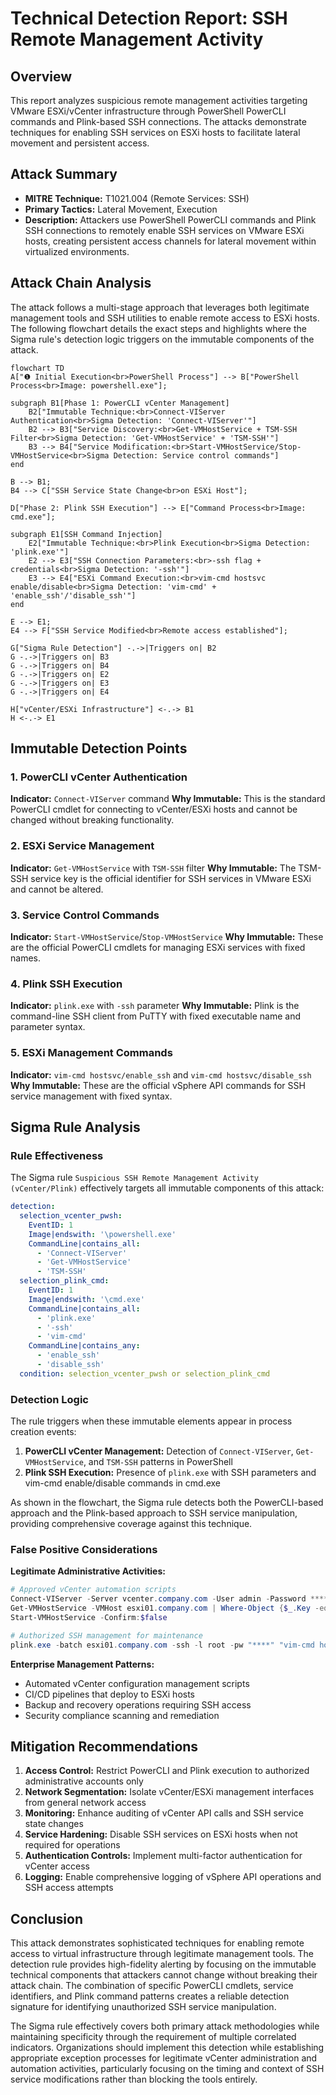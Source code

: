 # Technical Detection Report: SSH Remote Management Activity

## Overview

This report analyzes suspicious remote management activities targeting VMware ESXi/vCenter infrastructure through PowerShell PowerCLI commands and Plink-based SSH connections. The attacks demonstrate techniques for enabling SSH services on ESXi hosts to facilitate lateral movement and persistent access.

## Attack Summary

- **MITRE Technique:** T1021.004 (Remote Services: SSH)
- **Primary Tactics:** Lateral Movement, Execution
- **Description:** Attackers use PowerShell PowerCLI commands and Plink SSH connections to remotely enable SSH services on VMware ESXi hosts, creating persistent access channels for lateral movement within virtualized environments.

## Attack Chain Analysis

The attack follows a multi-stage approach that leverages both legitimate management tools and SSH utilities to enable remote access to ESXi hosts. The following flowchart details the exact steps and highlights where the Sigma rule's detection logic triggers on the immutable components of the attack.

```mermaid
flowchart TD
A["❶ Initial Execution<br>PowerShell Process"] --> B["PowerShell Process<br>Image: powershell.exe"];

subgraph B1[Phase 1: PowerCLI vCenter Management]
    B2["Immutable Technique:<br>Connect-VIServer Authentication<br>Sigma Detection: 'Connect-VIServer'"]
    B2 --> B3["Service Discovery:<br>Get-VMHostService + TSM-SSH Filter<br>Sigma Detection: 'Get-VMHostService' + 'TSM-SSH'"]
    B3 --> B4["Service Modification:<br>Start-VMHostService/Stop-VMHostService<br>Sigma Detection: Service control commands"]
end

B --> B1;
B4 --> C["SSH Service State Change<br>on ESXi Host"];

D["Phase 2: Plink SSH Execution"] --> E["Command Process<br>Image: cmd.exe"];

subgraph E1[SSH Command Injection]
    E2["Immutable Technique:<br>Plink Execution<br>Sigma Detection: 'plink.exe'"]
    E2 --> E3["SSH Connection Parameters:<br>-ssh flag + credentials<br>Sigma Detection: '-ssh'"]
    E3 --> E4["ESXi Command Execution:<br>vim-cmd hostsvc enable/disable<br>Sigma Detection: 'vim-cmd' + 'enable_ssh'/'disable_ssh'"]
end

E --> E1;
E4 --> F["SSH Service Modified<br>Remote access established"];

G["Sigma Rule Detection"] -.->|Triggers on| B2
G -.->|Triggers on| B3
G -.->|Triggers on| B4
G -.->|Triggers on| E2
G -.->|Triggers on| E3
G -.->|Triggers on| E4

H["vCenter/ESXi Infrastructure"] <-.-> B1
H <-.-> E1
```

## Immutable Detection Points

### 1. PowerCLI vCenter Authentication
**Indicator:** `Connect-VIServer` command
**Why Immutable:** This is the standard PowerCLI cmdlet for connecting to vCenter/ESXi hosts and cannot be changed without breaking functionality.

### 2. ESXi Service Management
**Indicator:** `Get-VMHostService` with `TSM-SSH` filter
**Why Immutable:** The TSM-SSH service key is the official identifier for SSH services in VMware ESXi and cannot be altered.

### 3. Service Control Commands
**Indicator:** `Start-VMHostService`/`Stop-VMHostService`
**Why Immutable:** These are the official PowerCLI cmdlets for managing ESXi services with fixed names.

### 4. Plink SSH Execution
**Indicator:** `plink.exe` with `-ssh` parameter
**Why Immutable:** Plink is the command-line SSH client from PuTTY with fixed executable name and parameter syntax.

### 5. ESXi Management Commands
**Indicator:** `vim-cmd hostsvc/enable_ssh` and `vim-cmd hostsvc/disable_ssh`
**Why Immutable:** These are the official vSphere API commands for SSH service management with fixed syntax.

## Sigma Rule Analysis

### Rule Effectiveness
The Sigma rule `Suspicious SSH Remote Management Activity (vCenter/Plink)` effectively targets all immutable components of this attack:

```yaml
detection:
  selection_vcenter_pwsh:
    EventID: 1
    Image|endswith: '\powershell.exe'
    CommandLine|contains_all:
      - 'Connect-VIServer'
      - 'Get-VMHostService'
      - 'TSM-SSH'
  selection_plink_cmd:
    EventID: 1
    Image|endswith: '\cmd.exe'
    CommandLine|contains_all:
      - 'plink.exe'
      - '-ssh'
      - 'vim-cmd'
    CommandLine|contains_any:
      - 'enable_ssh'
      - 'disable_ssh'
  condition: selection_vcenter_pwsh or selection_plink_cmd
```

### Detection Logic
The rule triggers when these immutable elements appear in process creation events:

1. **PowerCLI vCenter Management:** Detection of `Connect-VIServer`, `Get-VMHostService`, and `TSM-SSH` patterns in PowerShell
2. **Plink SSH Execution:** Presence of `plink.exe` with SSH parameters and vim-cmd enable/disable commands in cmd.exe

As shown in the flowchart, the Sigma rule detects both the PowerCLI-based approach and the Plink-based approach to SSH service manipulation, providing comprehensive coverage against this technique.

### False Positive Considerations
**Legitimate Administrative Activities:**
```powershell
# Approved vCenter automation scripts
Connect-VIServer -Server vcenter.company.com -User admin -Password ****
Get-VMHostService -VMHost esxi01.company.com | Where-Object {$_.Key -eq "TSM-SSH"}
Start-VMHostService -Confirm:$false

# Authorized SSH management for maintenance
plink.exe -batch esxi01.company.com -ssh -l root -pw "****" "vim-cmd hostsvc/enable_ssh"
```

**Enterprise Management Patterns:**
- Automated vCenter configuration management scripts
- CI/CD pipelines that deploy to ESXi hosts
- Backup and recovery operations requiring SSH access
- Security compliance scanning and remediation

## Mitigation Recommendations

1. **Access Control:** Restrict PowerCLI and Plink execution to authorized administrative accounts only
2. **Network Segmentation:** Isolate vCenter/ESXi management interfaces from general network access
3. **Monitoring:** Enhance auditing of vCenter API calls and SSH service state changes
4. **Service Hardening:** Disable SSH services on ESXi hosts when not required for operations
5. **Authentication Controls:** Implement multi-factor authentication for vCenter access
6. **Logging:** Enable comprehensive logging of vSphere API operations and SSH access attempts

## Conclusion

This attack demonstrates sophisticated techniques for enabling remote access to virtual infrastructure through legitimate management tools. The detection rule provides high-fidelity alerting by focusing on the immutable technical components that attackers cannot change without breaking their attack chain. The combination of specific PowerCLI cmdlets, service identifiers, and Plink command patterns creates a reliable detection signature for identifying unauthorized SSH service manipulation.

The Sigma rule effectively covers both primary attack methodologies while maintaining specificity through the requirement of multiple correlated indicators. Organizations should implement this detection while establishing appropriate exception processes for legitimate vCenter administration and automation activities, particularly focusing on the timing and context of SSH service modifications rather than blocking the tools entirely.
